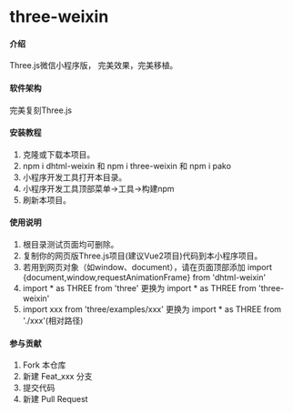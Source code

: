 # three-weixin

#### 介绍
Three.js微信小程序版，
完美效果，完美移植。


#### 软件架构
完美复刻Three.js


#### 安装教程

1.  克隆或下载本项目。
2.  npm i dhtml-weixin 和 npm i three-weixin 和 npm i pako
3.  小程序开发工具打开本目录。
4.  小程序开发工具顶部菜单->工具->构建npm
5.  刷新本项目。

#### 使用说明

1.  根目录测试页面均可删除。
2.  复制你的网页版Three.js项目(建议Vue2项目)代码到本小程序项目。
3.  若用到网页对象（如window、document），请在页面顶部添加 import {document,window,requestAnimationFrame} from 'dhtml-weixin'
4.  import * as THREE from 'three' 更换为 import * as THREE from 'three-weixin'
5.  import xxx from 'three/examples/xxx' 更换为 import * as THREE from './xxx'(相对路径)

#### 参与贡献

1.  Fork 本仓库
2.  新建 Feat_xxx 分支
3.  提交代码
4.  新建 Pull Request
